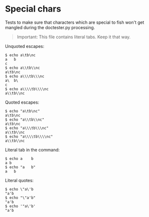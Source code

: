 # Special chars

Tests to make sure that characters which are special to fish won't get mangled during the doctester.py processing.

> Important: This file contains literal tabs. Keep it that way.

Unquoted escapes:

    $ echo a\tb\nc
    a	b
    c
    $ echo a\\tb\\nc
    a\tb\nc
    $ echo a\\\tb\\\nc
    a\	b\
    c
    $ echo a\\\\tb\\\\nc
    a\\tb\\nc

Quoted escapes:

    $ echo "a\tb\nc"
    a\tb\nc
    $ echo "a\\tb\\nc"
    a\tb\nc
    $ echo "a\\\tb\\\nc"
    a\\tb\\nc
    $ echo "a\\\\tb\\\\nc"
    a\\tb\\nc

Literal tab in the command:

    $ echo a	b
    a b
    $ echo "a	b"
    a	b

Literal quotes:

    $ echo \"a\'b
    "a'b
    $ echo "\"a'b"
    "a'b
    $ echo '"a\'b'
    "a'b

